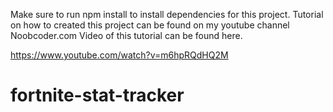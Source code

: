 Make sure to run npm install to install dependencies for this project.
Tutorial on how to created this project can be found on my youtube channel Noobcoder.com
Video of this tutorial can be found here.

https://www.youtube.com/watch?v=m6hpRQdHQ2M

# fortnite-stat-tracker
